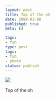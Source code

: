 ```yaml
---
layout: post
title: Top of the oh
date: 2008-01-08
published: true
meta: {}

tags:
- fun
type: post
tags:
- fun
- photo
status: publish
---
```

![](http://4.media.tumblr.com/4Lbi8pbnE3yv5r12Me3ydh7j_400.jpg)<br /><br />Top of the oh
